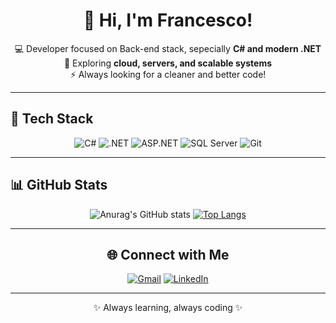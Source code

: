 <div align="center">

# 👋 Hi, I'm Francesco!

💻 Developer focused on Back-end stack, sepecially **C# and modern .NET**  
🎯 Exploring **cloud, servers, and scalable systems**  
⚡ Always looking for a cleaner and better code!

</div>

---

## 🚀 Tech Stack
<div align="center">
  
  ![C#](https://img.shields.io/badge/C%23-239120?style=for-the-badge&logo=c-sharp&logoColor=white)
  ![.NET](https://img.shields.io/badge/.NET-5C2D91?style=for-the-badge&logo=.net&logoColor=white)
  ![ASP.NET](https://img.shields.io/badge/ASP.NET-512BD4?style=for-the-badge&logo=aspdotnet&logoColor=white)
  ![SQL Server](https://img.shields.io/badge/SQL%20Server-CC2927?style=for-the-badge&logo=microsoftsqlserver&logoColor=white)
  ![Git](https://img.shields.io/badge/GIT-E44C30?style=for-the-badge&logo=git&logoColor=white)
  
</div>


---

## 📊 GitHub Stats
<div align="center">

![Anurag's GitHub stats](https://github-readme-stats.vercel.app/api?username=FrancescoViadanaLioi&show_icons=true&theme=tokyonight)
[![Top Langs](https://github-readme-stats.vercel.app/api/top-langs/?username=FrancescoViadanaLioi&layout=donut&theme=tokyonight)](https://github.com/anuraghazra/github-readme-stats)

</div>

---

<div align = "center">

## 🌐 Connect with Me
[![Gmail](https://img.shields.io/badge/Gmail-333333?style=for-the-badge&logo=gmail&logoColor=red)](mailto:francesco.viadanalioi@gmail.com)
[![LinkedIn](https://img.shields.io/badge/LinkedIn-0077B5?style=for-the-badge&logo=linkedin&logoColor=white)](https://www.linkedin.com/in/francesco-giovanni-viadana-lioi/)

<div></div>

---

<div align="center">

✨ Always learning, always coding ✨  

</div>
